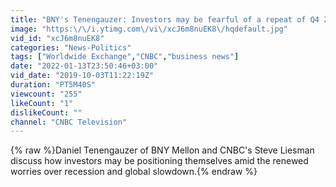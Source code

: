 ```yaml
---
title: "BNY's Tenengauzer: Investors may be fearful of a repeat of Q4 2018"
image: "https:\/\/i.ytimg.com\/vi\/xcJ6m8nuEK8\/hqdefault.jpg"
vid_id: "xcJ6m8nuEK8"
categories: "News-Politics"
tags: ["Worldwide Exchange","CNBC","business news"]
date: "2022-01-13T23:50:46+03:00"
vid_date: "2019-10-03T11:22:19Z"
duration: "PT5M40S"
viewcount: "255"
likeCount: "1"
dislikeCount: ""
channel: "CNBC Television"
---
```

{% raw %}Daniel Tenengauzer of BNY Mellon and CNBC's Steve Liesman discuss how investors may be positioning themselves amid the renewed worries over recession and global slowdown.{% endraw %}
